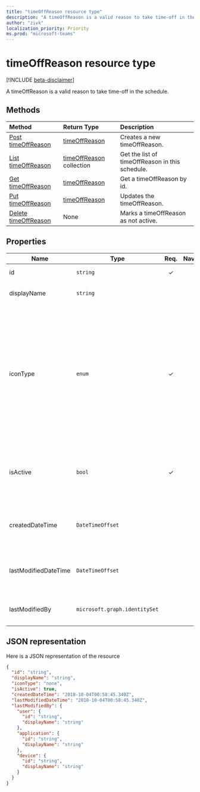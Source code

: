```yaml
---
title: "timeOffReason resource type"
description: "A timeOffReason is a valid reason to take time-off in the schedule."
author: "zivk"
localization_priority: Priority
ms.prod: "microsoft-teams"
---
```


# timeOffReason resource type

[!INCLUDE [beta-disclaimer](../../includes/beta-disclaimer.md)]

A timeOffReason is a valid reason to take time-off in the schedule.

## Methods

| Method       | Return Type  |Description|
|:---------------|:--------|:----------|
|[Post timeOffReason](../api/timeOffReason-post.md) | [timeOffReason](timeOffReason.md) | Creates a new timeOffReason.|
|[List timeOffReason](../api/timeOffReason-list.md) | [timeOffReason](timeOffReason.md) collection | Get the list of timeOffReason in this schedule.|
|[Get timeOffReason](../api/timeOffReason-get.md) | [timeOffReason](timeOffReason.md) | Get a timeOffReason by id.|
|[Put timeOffReason](../api/timeOffReason-put.md) | [timeOffReason](timeOffReason.md) | Updates the timeOffReason.|
|[Delete timeOffReason](../api/timeOffReason-delete.md) | None | Marks a timeOffReason as not active.|

## Properties
|Name          |Type           |Req.|Nav.|computed|Description                                                                                 |
|--------------|---------------|:--:|:--:|:--:|--------------------------------------------------------------------------------------------|
| id			|`string`      |✓   |  |  |Id of the `timeOffReason`.|
| displayName               | `string`                  |      |      |  | The name of the `timeOffReason`.     |
| iconType | `enum`   | ✓   |   |   | Supported icon types: none; car; calendar; running; plane; firstAid; doctor; notWorking; clock; juryDuty; globe; cup; phone; weather; umbrella; piggyBank; dog; cake; trafficCone; pin; sunny. |
| isActive 			|`bool`      |✓   |  |   | Indicates if the `timeOffReason` can be used when creating new entities or updating existing ones.|
| createdDateTime		|`DateTimeOffset`        |   |   |✓  |The time stamp in which this `timeOffReason` was first created.|
| lastModifiedDateTime		|`DateTimeOffset`        |   |   |✓  |The time stamp in which this `timeOffReason` was last updated.|
| lastModifiedBy		|`microsoft.graph.identitySet`        |   |   |✓  |The identity that last updated this `timeOffReason`.|

## JSON representation

Here is a JSON representation of the resource

<!-- {
  "blockType": "resource",
  "keyProperty": "id",
  "@odata.type": "microsoft.graph.timeOffReason"
}-->

```json
{
  "id": "string",
  "displayName": "string",
  "iconType": "none",
  "isActive": true,
  "createdDateTime": "2018-10-04T00:58:45.340Z",
  "lastModifiedDateTime": "2018-10-04T00:58:45.340Z",
  "lastModifiedBy": {
    "user": {
      "id": "string",
      "displayName": "string"
    },
    "application": {
      "id": "string",
      "displayName": "string"
    },
    "device": {
      "id": "string",
      "displayName": "string"
    }
  }
}
```


<!-- uuid: 8fcb5dbc-d5aa-4681-8e31-b001d5168d79
2015-10-25 14:57:30 UTC -->
<!--
{
  "type": "#page.annotation",
  "description": "timeOffReason resource",
  "keywords": "",
  "section": "documentation",
  "tocPath": "",
  "suppressions": [
    "Error: /api-reference/beta/resources/timeOffReason.md:\r\n      Exception processing links.\r\n    System.ArgumentException: Link Definition was null. Link text: !INCLUDE [beta-disclaimer](../../includes/beta-disclaimer.md)\r\n      at ApiDoctor.Validation.DocFile.get_LinkDestinations()\r\n      at ApiDoctor.Validation.DocSet.ValidateLinks(Boolean includeWarnings, String[] relativePathForFiles, IssueLogger issues, Boolean requireFilenameCaseMatch, Boolean printOrphanedFiles)"
  ]
}
-->
